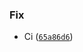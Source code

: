 ### Fix
* Ci ([`65a86d6`](https://github.com/mrjk/python-project-poetry-template/commit/65a86d6ba4339e74beb8d7c764cbaeb98eeae168))
